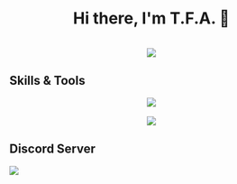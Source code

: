 <h1 align="center">Hi there, I'm <strong>T.F.A</strong>. 👋</h1>
<p align="center">
  <br>
  <img src="https://lanyard.cnrad.dev/api/478383244186746880">
</p>

## Skills & Tools

<p align="center">
    <img src="https://skillicons.dev/icons?i=js,ts,c,cpp,py,bash,html,css,cassandra,mongodb,mysql,vscode,nodejs,git,github,arduino&theme=dark">
    <br>
    <br>
    <img src="https://github-readme-stats.vercel.app/api/top-langs/?username=envisiondev&layout=compact&hide_title=1&card_width=300&theme=dark">
</p>

## Discord Server
<div>
  <a href="https://discord.gg/E6VFACWu5V">
     <img src="https://discord.com/api/guilds/918611797194465280/widget.png?style=banner3">
  </a>
</div>
